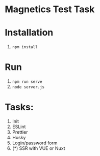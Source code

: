 # Magnetics Test Task

# Installation
1. `npm install`

# Run
1. `npm run serve`
2. `node server.js`

# Tasks: 
1. Init
2. ESLint
3. Prettier
4. Husky
5. Login/password form
6. (*) SSR with VUE or Nuxt
